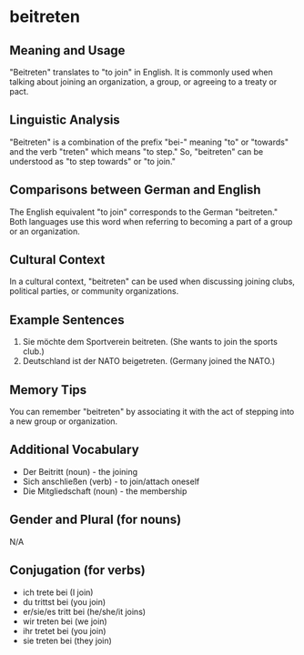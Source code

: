 # beitreten
## Meaning and Usage
"Beitreten" translates to "to join" in English. It is commonly used when talking about joining an organization, a group, or agreeing to a treaty or pact.

## Linguistic Analysis
"Beitreten" is a combination of the prefix "bei-" meaning "to" or "towards" and the verb "treten" which means "to step." So, "beitreten" can be understood as "to step towards" or "to join." 

## Comparisons between German and English
The English equivalent "to join" corresponds to the German "beitreten." Both languages use this word when referring to becoming a part of a group or an organization.

## Cultural Context
In a cultural context, "beitreten" can be used when discussing joining clubs, political parties, or community organizations.

## Example Sentences
1. Sie möchte dem Sportverein beitreten. (She wants to join the sports club.)
2. Deutschland ist der NATO beigetreten. (Germany joined the NATO.)

## Memory Tips
You can remember "beitreten" by associating it with the act of stepping into a new group or organization.

## Additional Vocabulary
- Der Beitritt (noun) - the joining
- Sich anschließen (verb) - to join/attach oneself
- Die Mitgliedschaft (noun) - the membership

## Gender and Plural (for nouns)
N/A

## Conjugation (for verbs)
- ich trete bei (I join)
- du trittst bei (you join)
- er/sie/es tritt bei (he/she/it joins)
- wir treten bei (we join)
- ihr tretet bei (you join)
- sie treten bei (they join)